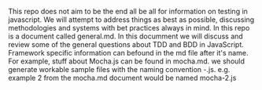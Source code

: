This repo does not aim to be the end all be all for information on testing in javascript. We will attempt to address things as best as possible, discussing methodologies and systems with bet practices always in mind.
In this repo is a document called general.md. In this documment we will discuss and review some of the general questions about TDD and BDD in JavaScript.
Framework specific information can befound in the md file after it's name. For example, stuff about Mocha.js can be found in mocha.md.
we should generate workable sample files with the naming convention <document>-<example>.js. e.g. example 2 from the mocha.md document would be named mocha-2.js